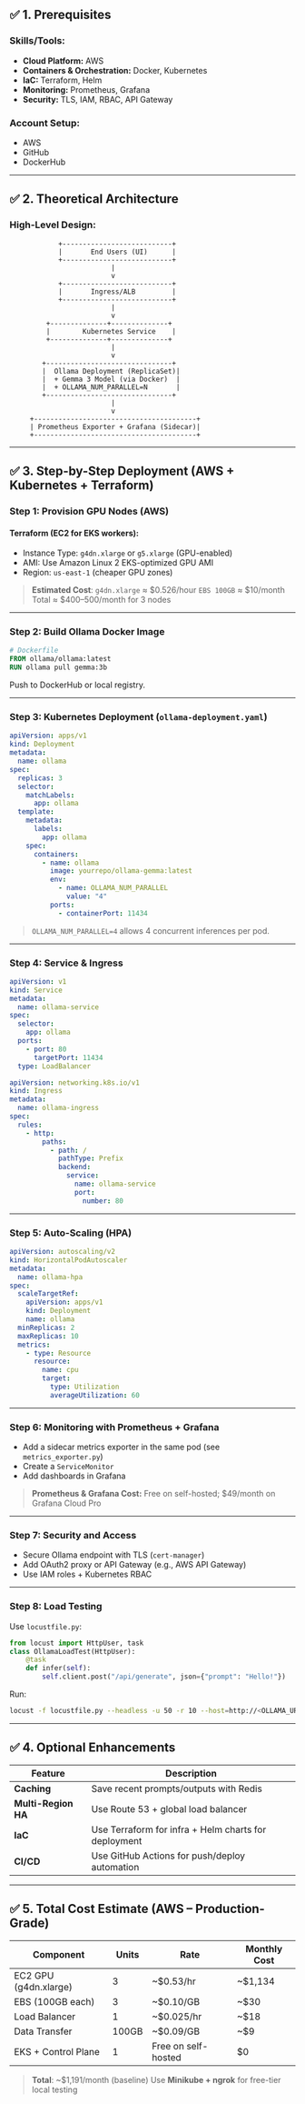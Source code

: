 ## ✅ 1. Prerequisites

### Skills/Tools:

* **Cloud Platform:** AWS 
* **Containers & Orchestration:** Docker, Kubernetes
* **IaC:** Terraform, Helm
* **Monitoring:** Prometheus, Grafana
* **Security:** TLS, IAM, RBAC, API Gateway

### Account Setup:

* AWS
* GitHub
* DockerHub

---

## ✅ 2. Theoretical Architecture

### High-Level Design:

```
            +---------------------------+
            |       End Users (UI)      |
            +---------------------------+
                         |
                         v
            +---------------------------+
            |       Ingress/ALB         |
            +---------------------------+
                         |
                         v
         +--------------+--------------+
         |        Kubernetes Service    |
         +--------------+--------------+
                         |
                         v
        +-------------------------------+
        |  Ollama Deployment (ReplicaSet)|
        |  + Gemma 3 Model (via Docker)  |
        |  + OLLAMA_NUM_PARALLEL=N       |
        +-------------------------------+
                         |
                         v
     +----------------------------------------+
     | Prometheus Exporter + Grafana (Sidecar)|
     +----------------------------------------+
```

---

## ✅ 3. Step-by-Step Deployment (AWS + Kubernetes + Terraform)

### Step 1: Provision GPU Nodes (AWS)

#### Terraform (EC2 for EKS workers):

* Instance Type: `g4dn.xlarge` or `g5.xlarge` (GPU-enabled)
* AMI: Use Amazon Linux 2 EKS-optimized GPU AMI
* Region: `us-east-1` (cheaper GPU zones)

>  **Estimated Cost**:
> `g4dn.xlarge` ≈ \$0.526/hour
> `EBS 100GB` ≈ \$10/month
> Total ≈ \$400–500/month for 3 nodes

---

### Step 2: Build Ollama Docker Image

```dockerfile
# Dockerfile
FROM ollama/ollama:latest
RUN ollama pull gemma:3b
```

Push to DockerHub or local registry.

---

### Step 3: Kubernetes Deployment (`ollama-deployment.yaml`)

```yaml
apiVersion: apps/v1
kind: Deployment
metadata:
  name: ollama
spec:
  replicas: 3
  selector:
    matchLabels:
      app: ollama
  template:
    metadata:
      labels:
        app: ollama
    spec:
      containers:
        - name: ollama
          image: yourrepo/ollama-gemma:latest
          env:
            - name: OLLAMA_NUM_PARALLEL
              value: "4"
          ports:
            - containerPort: 11434
```

>  `OLLAMA_NUM_PARALLEL=4` allows 4 concurrent inferences per pod.

---

### Step 4: Service & Ingress

```yaml
apiVersion: v1
kind: Service
metadata:
  name: ollama-service
spec:
  selector:
    app: ollama
  ports:
    - port: 80
      targetPort: 11434
  type: LoadBalancer
```

```yaml
apiVersion: networking.k8s.io/v1
kind: Ingress
metadata:
  name: ollama-ingress
spec:
  rules:
    - http:
        paths:
          - path: /
            pathType: Prefix
            backend:
              service:
                name: ollama-service
                port:
                  number: 80
```

---

### Step 5: Auto-Scaling (HPA)

```yaml
apiVersion: autoscaling/v2
kind: HorizontalPodAutoscaler
metadata:
  name: ollama-hpa
spec:
  scaleTargetRef:
    apiVersion: apps/v1
    kind: Deployment
    name: ollama
  minReplicas: 2
  maxReplicas: 10
  metrics:
    - type: Resource
      resource:
        name: cpu
        target:
          type: Utilization
          averageUtilization: 60
```

---

### Step 6: Monitoring with Prometheus + Grafana

* Add a sidecar metrics exporter in the same pod (see `metrics_exporter.py`)
* Create a `ServiceMonitor`
* Add dashboards in Grafana

>  **Prometheus & Grafana Cost:** Free on self-hosted; \$49/month on Grafana Cloud Pro

---

### Step 7: Security and Access

* Secure Ollama endpoint with TLS (`cert-manager`)
* Add OAuth2 proxy or API Gateway (e.g., AWS API Gateway)
* Use IAM roles + Kubernetes RBAC

---

### Step 8: Load Testing

Use `locustfile.py`:

```python
from locust import HttpUser, task
class OllamaLoadTest(HttpUser):
    @task
    def infer(self):
        self.client.post("/api/generate", json={"prompt": "Hello!"})
```

Run:

```bash
locust -f locustfile.py --headless -u 50 -r 10 --host=http://<OLLAMA_URL>
```

---

## ✅ 4. Optional Enhancements

| Feature             | Description                                          |
| ------------------- | ---------------------------------------------------- |
| **Caching**         | Save recent prompts/outputs with Redis               |
| **Multi-Region HA** | Use Route 53 + global load balancer                  |
| **IaC**             | Use Terraform for infra + Helm charts for deployment |
| **CI/CD**           | Use GitHub Actions for push/deploy automation        |

---

## ✅ 5. Total Cost Estimate (AWS – Production-Grade)

| Component             | Units | Rate                | Monthly Cost |
| --------------------- | ----- | ------------------- | ------------ |
| EC2 GPU (g4dn.xlarge) | 3     | \~\$0.53/hr         | \~\$1,134    |
| EBS (100GB each)      | 3     | \~\$0.10/GB         | \~\$30       |
| Load Balancer         | 1     | \~\$0.025/hr        | \~\$18       |
| Data Transfer         | 100GB | \~\$0.09/GB         | \~\$9        |
| EKS + Control Plane   | 1     | Free on self-hosted | \$0          |

> **Total**: \~\$1,191/month (baseline)
> Use **Minikube + ngrok** for free-tier local testing

